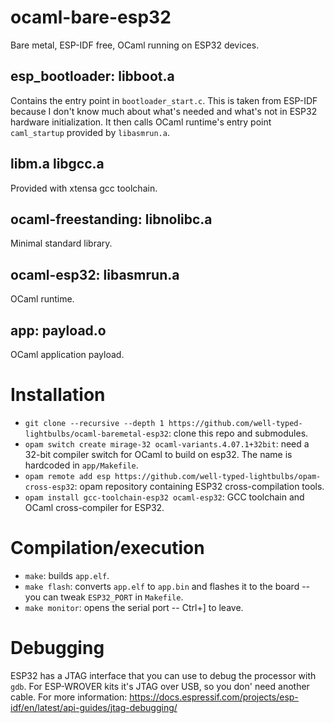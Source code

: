 # ocaml-bare-esp32

Bare metal, ESP-IDF free, OCaml running on ESP32 devices.

## esp_bootloader: libboot.a

Contains the entry point in `bootloader_start.c`. This is taken from ESP-IDF because I don't know much about what's needed and what's not in ESP32 hardware initialization.
It then calls OCaml runtime's entry point `caml_startup` provided by `libasmrun.a`.

## libm.a libgcc.a

Provided with xtensa gcc toolchain.

## ocaml-freestanding: libnolibc.a

Minimal standard library.

## ocaml-esp32: libasmrun.a

OCaml runtime.

## app: payload.o

OCaml application payload.

# Installation

* `git clone --recursive --depth 1 https://github.com/well-typed-lightbulbs/ocaml-baremetal-esp32`: clone this repo and submodules.
* `opam switch create mirage-32 ocaml-variants.4.07.1+32bit`: need a 32-bit compiler switch for OCaml to build on esp32. The name is hardcoded in `app/Makefile`.
* `opam remote add esp https://github.com/well-typed-lightbulbs/opam-cross-esp32`: opam repository containing ESP32 cross-compilation tools.
* `opam install gcc-toolchain-esp32 ocaml-esp32`: GCC toolchain and OCaml cross-compiler for ESP32.

# Compilation/execution

* `make`: builds `app.elf`.
* `make flash`: converts `app.elf` to `app.bin` and flashes it to the board -- you can tweak `ESP32_PORT` in `Makefile`.
* `make monitor`: opens the serial port -- Ctrl+] to leave.

# Debugging

ESP32 has a JTAG interface that you can use to debug the processor with `gdb`. For ESP-WROVER kits it's JTAG over USB, so you don' need another cable.
For more information: https://docs.espressif.com/projects/esp-idf/en/latest/api-guides/jtag-debugging/